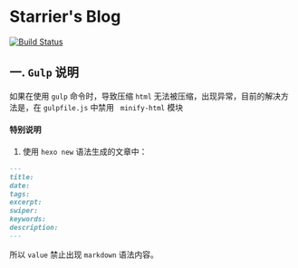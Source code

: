 # Starrier's Blog

[![Build Status](https://travis-ci.com/Starrier/starrier.github.io.svg?branch=master)](https://travis-ci.com/Starrier/starrier.github.io)

## 一. `Gulp` 说明

如果在使用  `gulp` 命令时，导致压缩 `html` 无法被压缩，出现异常，目前的解决方法是，在 `gulpfile.js` 中禁用 `
minify-html` 模块


#### **特别说明**

1. 使用 `hexo new` 语法生成的文章中：

```markdown
---
title:  
date:  
tags:  
excerpt:  
swiper:
keywords:  
description:  
---
```

所以 `value` 禁止出现 `markdown` 语法内容。
